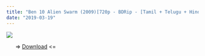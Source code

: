 ```yaml
---
title: "Ben 10 Alien Swarm (2009)[720p - BDRip - [Tamil + Telugu + Hindi + Eng]"
date: "2019-03-19"
---
```


[![](https://4.bp.blogspot.com/-UegNuWp73hg/XJC8yv-Mx6I/AAAAAAAAAFY/G-gnXEJw5P0AkTEZ1Hfo9sXFrALmVE73wCLcBGAs/s1600/180px-Ben_10_Alien_Swarm_poster.jpg)](https://4.bp.blogspot.com/-UegNuWp73hg/XJC8yv-Mx6I/AAAAAAAAAFY/G-gnXEJw5P0AkTEZ1Hfo9sXFrALmVE73wCLcBGAs/s1600/180px-Ben_10_Alien_Swarm_poster.jpg)

      \=> [Download](https://1fgqft2.oloadcdn.net/dl/l/TJH388Mfhm1MayTG/RBLacqHql2U/www.TamilRockers.lv+-+Ben+10+Alien+Swarm+(2009)[720p+-+BDRip+-+[Tamil+++Telugu+++Hindi+++Eng].mkv.mp4) <=
